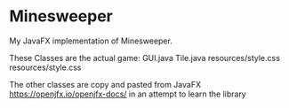 # Minesweeper
My JavaFX implementation of Minesweeper. 

These Classes are the actual game:
GUI.java  Tile.java  resources/style.css 
<a ref="https://github.com/Varragh2/Minesweeper/blob/7bfac0d0fb274693a31518031fedee7fe28df0f7/src/main/resources/com/example/demo/style.css"> resources/style.css </a>

The other classes are copy and pasted from JavaFX https://openjfx.io/openjfx-docs/ in an attempt to learn the library
